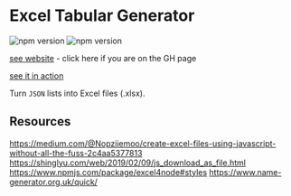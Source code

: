 # Excel Tabular Generator

![npm version](https://badge.fury.io/js/%40nexys%2Ftabular.svg)
![npm version](https://img.shields.io/npm/v/@nexys/tabular.svg)

[see website](https://nexysweb.github.io/tabular-excel) - click here if you are on the GH page

[see it in action](./build)

Turn `JSON` lists into Excel files (.xlsx).

## Resources
https://medium.com/@Nopziiemoo/create-excel-files-using-javascript-without-all-the-fuss-2c4aa5377813
https://shinglyu.com/web/2019/02/09/js_download_as_file.html
https://www.npmjs.com/package/excel4node#styles
https://www.name-generator.org.uk/quick/